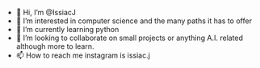 - 👋 Hi, I’m @IssiacJ
- 👀 I’m interested in computer science and the many paths it has to offer
- 🌱 I’m currently learning python
- 💞️ I’m looking to collaborate on small projects or anything A.I. related although more to learn.
- 📫 How to reach me instagram is issiac.j


<!---
IssiacJ/IssiacJ is a ✨ special ✨ repository because its `README.md` (this file) appears on your GitHub profile.
You can click the Preview link to take a look at your changes.
--->
